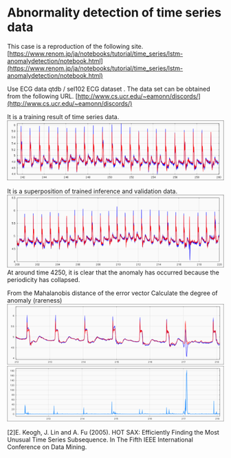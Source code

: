 # Abnormality detection of time series data
This case is a reproduction of the following site.
[https://www.renom.jp/ja/notebooks/tutorial/time_series/lstm-anomalydetection/notebook.html](https://www.renom.jp/ja/notebooks/tutorial/time_series/lstm-anomalydetection/notebook.html)

Use ECG data qtdb / sel102 ECG dataset .
The data set can be obtained from the following URL.
[http://www.cs.ucr.edu/~eamonn/discords/](http://www.cs.ucr.edu/~eamonn/discords/)

It is a training result of time series data.
<img src="./images/TimeSeriesRegression2.png"/> 

It is a superposition of trained inference and validation data.
<img src="./images/TimeSeriesRegression1.png"/> 
At around time 4250, it is clear that the anomaly has occurred because the periodicity has collapsed.

From the Mahalanobis distance of the error vector
Calculate the degree of anomaly (rareness)
<img src="./images/Abnormality1.png"/> 
<img src="./images/Abnormality2.png"/> 

[2]E. Keogh, J. Lin and A. Fu (2005). HOT SAX: Efficiently Finding the Most Unusual Time Series Subsequence. In The Fifth IEEE International Conference on Data Mining.